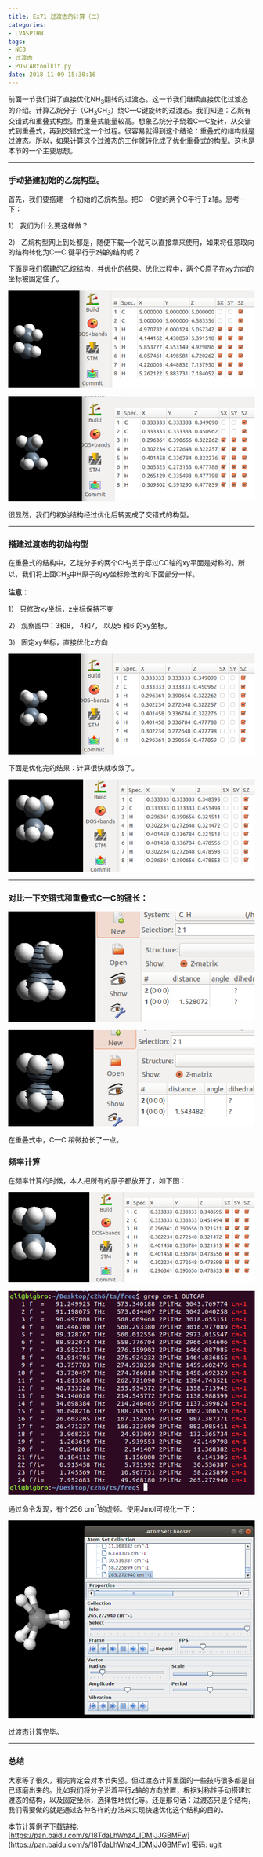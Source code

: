 ```yaml
---
title: Ex71 过渡态的计算（二）
categories: 
- LVASPTHW
tags: 
- NEB
- 过渡态
- POSCARtoolkit.py
date: 2018-11-09 15:30:16
---
```


前面一节我们讲了直接优化NH<sub>3</sub>翻转的过渡态。这一节我们继续直接优化过渡态的介绍。计算乙烷分子（CH<sub>3</sub>CH<sub>3</sub>）绕C—C键旋转的过渡态。我们知道：乙烷有交错式和重叠式构型。而重叠式能量较高。想象乙烷分子绕着C—C旋转，从交错式到重叠式，再到交错式这一个过程。很容易就得到这个结论：重叠式的结构就是过渡态。所以，如果计算这个过渡态的工作就转化成了优化重叠式的构型。这也是本节的一个主要思想。

* * *

### 手动搭建初始的乙烷构型。

首先，我们要搭建一个初始的乙烷构型。把C—C键的两个C平行于z轴。思考一下：

1）  我们为什么要这样做？

2）  乙烷构型网上到处都是，随便下载一个就可以直接拿来使用，如果将任意取向的结构转化为C—C 键平行于z轴的结构呢？

下面是我们搭建的乙烷结构，并优化的结果。优化过程中，两个C原子在xy方向的坐标被固定住了。

![](ex71/ex71-1.png)

![](ex71/ex71-2.png)

很显然，我们的初始结构经过优化后转变成了交错式的构型。

* * *

###  搭建过渡态的初始构型

在重叠式的结构中，乙烷分子的两个CH<sub>3</sub>关于穿过CC轴的xy平面是对称的。所以，我们将上面CH<sub>3</sub>中H原子的xy坐标修改的和下面部分一样。

**注意：**

1）  只修改xy坐标，z坐标保持不变

2）  观察图中：3和8， 4和7， 以及5 和6 的xy坐标。

3）  固定xy坐标，直接优化z方向

![](ex71/ex71-3.png)

下面是优化完的结果：计算很快就收敛了。

![](ex71/ex71-4.png)

* * *

###  对比一下交错式和重叠式C—C的键长：

![](ex71/ex71-5.png)

![](ex71/ex71-6.png)

在重叠式中，C—C 稍微拉长了一点。

###  频率计算

在频率计算的时候，本人把所有的原子都放开了，如下图：

![](ex71/ex71-7.png)

![](ex71/ex71-8.png)

通过命令发现，有个256 cm<sup>-1</sup>的虚频。使用Jmol可视化一下：

![](ex71/ex71-9.png)

过渡态计算完毕。

* * *

### 总结

大家等了很久，看完肯定会对本节失望。但过渡态计算里面的一些技巧很多都是自己琢磨出来的。比如我们将分子沿着平行z轴的方向放置，根据对称性手动搭建过渡态的结构，以及固定坐标，选择性地优化等。还是那句话：过渡态只是个结构，我们需要做的就是通过各种各样的办法来实现快速优化这个结构的目的。

本节计算例子下载链接: [https://pan.baidu.com/s/18TdaLhWnz4_IDMjJJGBMFw](https://pan.baidu.com/s/18TdaLhWnz4_IDMjJJGBMFw)   密码: ugjt
